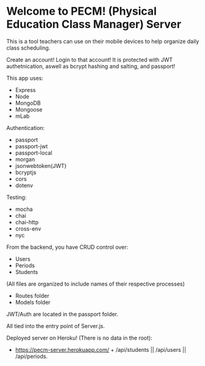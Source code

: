 <h1>Welcome to PECM! (Physical Education Class Manager) Server</h1>

This is a tool teachers can use on their mobile devices to help organize daily class scheduling. 

Create an account!
Login to that account! It is protected with JWT authetnication, aswell as bcrypt hashing and salting, and passport!

This app uses:
- Express
- Node
- MongoDB
- Mongoose
- mLab

Authentication:
- passport
- passport-jwt
- passport-local
- morgan
- jsonwebtoken(JWT)
- bcryptjs
- cors
- dotenv

Testing:
- mocha
- chai
- chai-http
- cross-env
- nyc

From the backend, you have CRUD control over: 
- Users
- Periods
- Students

(All files are organized to include names of their respective processes) 
- Routes folder
- Models folder

JWT/Auth are located in the passport folder.

All tied into the entry point of Server.js.

Deployed server on Heroku! (There is no data in the root):
- https://pecm-server.herokuapp.com/ + /api/students || /api/users || /api/periods.
